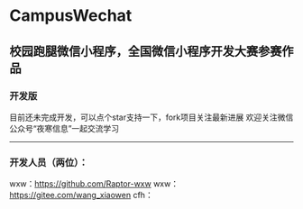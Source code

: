 # CampusWechat
**校园跑腿微信小程序，全国微信小程序开发大赛参赛作品**
------
### 开发版
目前还未完成开发，可以点个star支持一下，fork项目关注最新进展
欢迎关注微信公众号“夜寒信息”一起交流学习

------
### 开发人员（两位）：
wxw：https://github.com/Raptor-wxw
wxw：https://gitee.com/wang_xiaowen
cfh：